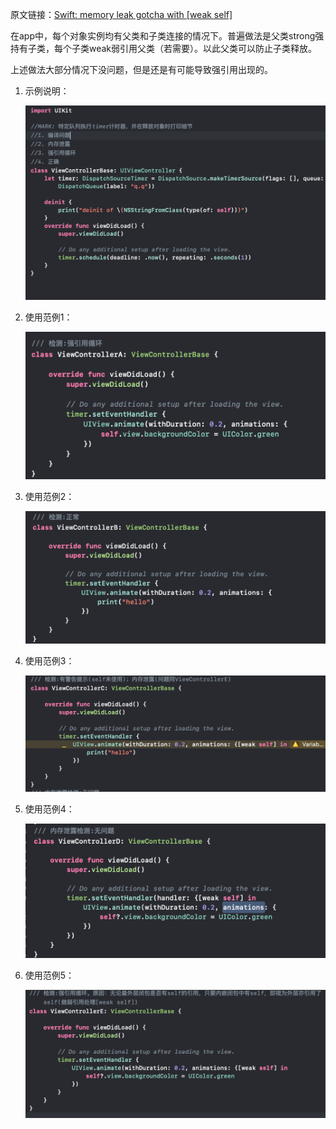 原文链接：[Swift: memory leak gotcha with [weak self]](https://blog.haloneuro.com/swift-memory-leak-gotcha-with-weak-self-67293d5bc060)

在app中，每个对象实例均有父类和子类连接的情况下。普遍做法是父类strong强持有子类，每个子类weak弱引用父类（若需要）。以此父类可以防止子类释放。

上述做法大部分情况下没问题，但是还是有可能导致强引用出现的。

1. 示例说明：

	![img](imgs/w_1.png)
	
2. 使用范例1：

	![img](imgs/w_01.png)
	
3. 使用范例2：

	![img](imgs/w_02.png)
	
4. 使用范例3：

	![img](imgs/w_03.png)
	
5. 使用范例4：

	![img](imgs/w_04.png)
	
6. 使用范例5：

	![img](imgs/w_05.png)